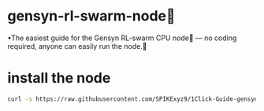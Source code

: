 # gensyn-rl-swarm-node🐝


•The easiest guide for the Gensyn RL-swarm CPU node🐝 — no coding required, anyone can easily run the node.💎

# install the node 

```bash
curl -s https://raw.githubusercontent.com/SPIKExyz9/1Click-Guide-gensyn-rl-swarm-node/main/gensyn_cpu_install.sh | bash
